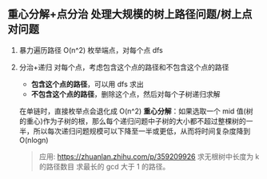 ## 重心分解+点分治 处理大规模的树上路径问题/树上点对问题

1. 暴力遍历路径 O(n^2)
   枚举端点，对每个点 dfs
2. 分治+递归
   对每个点，考虑包含这个点的路径和不包含这个点的路径

   - **包含这个点的路径**，可以用 dfs 求出
   - **不包含这个点的路径**，删除这个点，然后对每个子树递归求解

   在单链时，直接枚举点会退化成 O(n^2)
   **重心分解**：如果选取一个 mid 值(树的重心)作为子树的根，那么每个递归问题中子树的大小都不超过整棵树的一半，所以每次递归问题规模可以下降至一半或更低，从而将时间复杂度降到 O(nlogn)

   > 应用:
   > https://zhuanlan.zhihu.com/p/359209926
   > 求无根树中长度为 k 的路径数目
   > 求最长的 gcd 大于 1 的路径。
